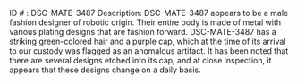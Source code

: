 ID # : DSC-MATE-3487
Description: DSC-MATE-3487 appears to be a male fashion designer of robotic origin. Their entire body is made of metal with various plating designs that are fashion forward. DSC-MATE-3487 has a striking green-colored hair and a purple cap, which at the time of its arrival to our custody was flagged as an anomalous artifact. It has been noted that there are several designs etched into its cap, and at close inspection, it appears that these designs change on a daily basis.